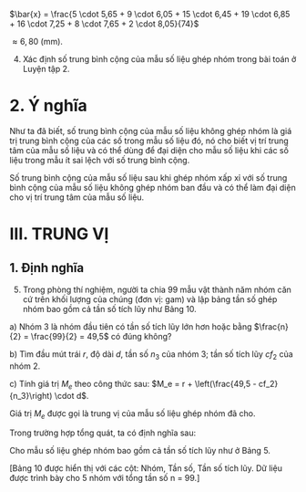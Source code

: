 $\bar{x} = \frac{5 \cdot 5,65 + 9 \cdot 6,05 + 15 \cdot 6,45 + 19 \cdot 6,85 + 16 \cdot 7,25 + 8 \cdot 7,65 + 2 \cdot 8,05}{74}$

$\approx 6,80 \text{ (mm)}$.

4. Xác định số trung bình cộng của mẫu số liệu ghép nhóm trong bài toán ở Luyện tập 2.

# 2. Ý nghĩa

Như ta đã biết, số trung bình cộng của mẫu số liệu không ghép nhóm là giá trị trung bình cộng của các số trong mẫu số liệu đó, nó cho biết vị trí trung tâm của mẫu số liệu và có thể dùng để đại diện cho mẫu số liệu khi các số liệu trong mẫu ít sai lệch với số trung bình cộng.

Số trung bình cộng của mẫu số liệu sau khi ghép nhóm xấp xỉ với số trung bình cộng của mẫu số liệu không ghép nhóm ban đầu và có thể làm đại diện cho vị trí trung tâm của mẫu số liệu.

# III. TRUNG VỊ

## 1. Định nghĩa

5. Trong phòng thí nghiệm, người ta chia 99 mẫu vật thành năm nhóm căn cứ trên khối lượng của chúng (đơn vị: gam) và lập bảng tần số ghép nhóm bao gồm cả tần số tích lũy như Bảng 10.

a) Nhóm 3 là nhóm đầu tiên có tần số tích lũy lớn hơn hoặc bằng $\frac{n}{2} = \frac{99}{2} = 49,5$ có đúng không?

b) Tìm đầu mút trái $r$, độ dài $d$, tần số $n_3$ của nhóm 3; tần số tích lũy $cf_2$ của nhóm 2.

c) Tính giá trị $M_e$ theo công thức sau: $M_e = r + \left(\frac{49,5 - cf_2}{n_3}\right) \cdot d$.

Giá trị $M_e$ được gọi là trung vị của mẫu số liệu ghép nhóm đã cho.

Trong trường hợp tổng quát, ta có định nghĩa sau:

Cho mẫu số liệu ghép nhóm bao gồm cả tần số tích lũy như ở Bảng 5.

[Bảng 10 được hiển thị với các cột: Nhóm, Tần số, Tần số tích lũy. Dữ liệu được trình bày cho 5 nhóm với tổng tần số n = 99.]